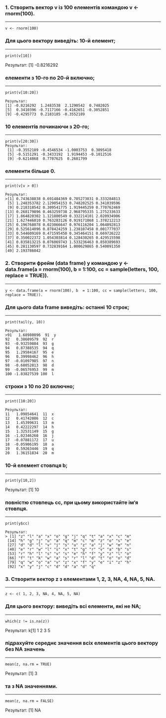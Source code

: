 ### 1. Створить вектор v із 100 елементів командою v <- rnorm(100). 
---
```{r}
v <- rnorm(100)
```
### Для цього вектору виведіть: 10-й елемент; 
 ---
```{r}
print(v[10])
```
Результат: [1] -0.8216292

### елементи з 10-го по 20-й включно;
---
```{r}
print(v[10:20])

Результат:
[1] -0.8216292  1.2483538  2.1290542  0.7482025
[5]  0.3410396 -0.7117166 -0.4162651 -0.3052851
[9] -0.4295773  0.2183185 -0.3552189
```
### 10 елементів починаючи з 20-го;
---
```{r}
print(v[20:30])
Результат:
 [1] -0.3552189 -0.4546534 -1.0003753  0.3095418
 [5] -0.5151291 -0.3433192  1.9194453 -0.1012516
 [9] -0.6214868  0.7707625  0.2681799
```
### елементи більше 0.
---
```{r}
print(v[v > 0])

Результат:
>[1] 0.743638838 0.691484369 0.705273031 0.333284813
 [5] 1.248353782 2.129054153 0.748202525 0.341039596
 [9] 0.218318542 0.309541775 1.919445259 0.770762469
[13] 0.268179896 0.463259738 2.968795335 1.275233633
[17] 1.864820302 1.121800549 0.332214101 2.020934906
[21] 1.627446010 0.763283126 0.919171868 1.378212213
[25] 0.196768078 0.023066647 0.976116204 1.064092813
[29] 0.525614096 0.878424259 1.238107458 0.001777037
[33] 0.544609169 0.471595450 0.345464151 0.669726222
[37] 0.350022372 1.054303814 0.128430265 0.429515598
[41] 0.835813215 0.076069743 1.533236463 0.850389693
[45] 0.281130597 0.732839164 1.000629865 0.540091350
[49] 2.193786042
```
### 2. Створити фрейм (data frame) y командою y <- data.frame(a = rnorm(100), b  = 1:100, cc = sample(letters, 100, replace = TRUE)).
---
```{r}
y <- data.frame(a = rnorm(100), b  = 1:100, cc = sample(letters, 100, replace = TRUE)).
```
### Для цього data frame виведіть: останні 10 строк;
---
```{r}
print(tail(y, 10))

Результат:
>91   1.68980896  91  y
92   0.38609579  92  r
93  -0.93259884  93  g
94   0.87388535  94  q
95   1.29584167  95  e
96   0.39998462  96  h
97  -0.01097985  97  n
98  -0.68052813  98  d
99  -0.06576953  99  m
100 -1.83827539 100  l
```
### строки з 10 по 20 включно; 
---
```{r}
print([10:20])

Результат:
11   1.09854641  11  x
12   0.41742086  12  c
13   1.45399631  13  m
14   0.42222297  14  h
15   1.32531149  15  g
16  -1.02346260  16  j
17  -0.07881172  17  u
18  -0.05906195  18  a
19   0.59263446  19  q
20   1.36151834  20  m
```
### 10-й елемент стовпця b;
---
```{r}
print(y[10,2])
```
Результат: [1] 10

### повністю стовпець cc, при цьому використайте ім’я стовпця.
---
```{r}
print(y$cc)

Результат:
> [1] "z" "l" "a" "x" "o" "g" "j" "q" "t" "a" "x" "c" "m"
 [14] "h" "g" "j" "u" "a" "q" "m" "c" "m" "z" "o" "s" "e"
 [27] "d" "d" "l" "v" "j" "s" "u" "z" "a" "j" "w" "m" "n"
 [40] "e" "r" "w" "l" "s" "x" "t" "g" "r" "v" "a" "b" "s"
 [53] "r" "h" "l" "s" "v" "s" "e" "h" "f" "y" "z" "l" "o"
 [66] "f" "t" "k" "w" "a" "s" "r" "l" "d" "t" "o" "o" "d"
 [79] "q" "w" "o" "a" "v" "z" "x" "f" "y" "e" "i" "z" "h"
 [92] "x" "y" "j" "c" "d" "d" "a" "d" "q"
```
### 3. Створити вектор z з елементами 1, 2, 3, NA, 4, NA, 5, NA.
---
```{r}
z <- c( 1, 2, 3, NA, 4, NA, 5, NA)
```
### Для цього вектору: виведіть всі елементи, які не NA;
---
```{r}
which(z != is.na(z))
```
Результат: k[1] 1 2 3 5 

### підрахуйте середнє значення всіх елементів цього вектору без NA значень
---
```{r}
mean(z, na.rm = TRUE)
```
Результат: [1] 3

### та з NA значеннями.
---
```{r}
mean(z, na.rm = FALSE)
```
Результат: [1] NA 
